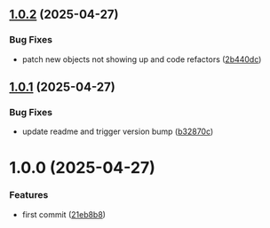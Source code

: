 ## [1.0.2](https://github.com/rishabhAjay/TriProFunc/compare/v1.0.1...v1.0.2) (2025-04-27)


### Bug Fixes

* patch new objects not showing up and code refactors ([2b440dc](https://github.com/rishabhAjay/TriProFunc/commit/2b440dc8002e72f78782f3aadccf68b17a29852e))

## [1.0.1](https://github.com/rishabhAjay/TriProFunc/compare/v1.0.0...v1.0.1) (2025-04-27)


### Bug Fixes

* update readme and trigger version bump ([b32870c](https://github.com/rishabhAjay/TriProFunc/commit/b32870c3fda4974837fcd178beb1b62205efe62b))

# 1.0.0 (2025-04-27)


### Features

* first commit ([21eb8b8](https://github.com/rishabhAjay/TriProFunc/commit/21eb8b80ee39d50584c31444f20568691b66a770))
